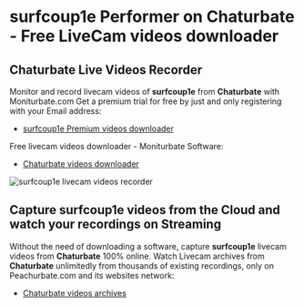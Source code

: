 # surfcoup1e Performer on Chaturbate - Free LiveCam videos downloader

## Chaturbate Live Videos Recorder

Monitor and record livecam videos of **surfcoup1e** from **Chaturbate** with Moniturbate.com
Get a premium trial for free by just and only registering with your Email address:
* [surfcoup1e Premium videos downloader](https://moniturbate.com/request-demo-licence-key.html)

Free livecam videos downloader - Moniturbate Software:
* [Chaturbate videos downloader](https://moniturbate.com/moniturbate-download-software.html)

![surfcoup1e livecam videos recorder](https://peachurnet.com/templates/moniturbate-software.png)


## Capture surfcoup1e videos from the Cloud and watch your recordings on Streaming

Without the need of downloading a software, capture **surfcoup1e** livecam videos from **Chaturbate** 100% online.
Watch Livecam archives from **Chaturbate** unlimitedly from thousands of existing recordings, only on Peachurbate.com and its websites network:
* [Chaturbate videos archives](https://peachurnet.com/)